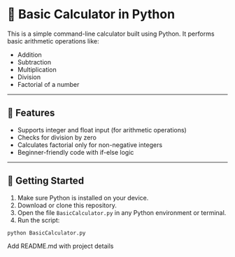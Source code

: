 # 🧮 Basic Calculator in Python

This is a simple command-line calculator built using Python. It performs basic arithmetic operations like:

- Addition
- Subtraction
- Multiplication
- Division
- Factorial of a number

---

## 🔧 Features

- Supports integer and float input (for arithmetic operations)
- Checks for division by zero
- Calculates factorial only for non-negative integers
- Beginner-friendly code with if-else logic

---

## 🚀 Getting Started

1. Make sure Python is installed on your device.
2. Download or clone this repository.
3. Open the file `BasicCalculator.py` in any Python environment or terminal.
4. Run the script:

```bash
python BasicCalculator.py
```

Add README.md with project details

